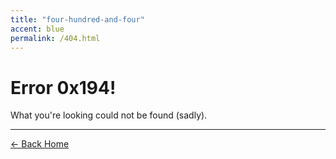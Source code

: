 ```yaml
---
title: "four-hundred-and-four"
accent: blue
permalink: /404.html
---
```


# Error <yeet>0x194</yeet>!

What you're looking could not be found (sadly).


---

<a href="/" class="button uno">← Back Home</a>
